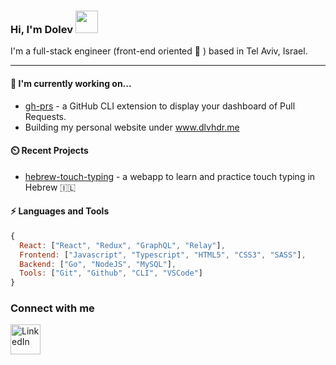 ### Hi, I'm Dolev <img width="36px" src="https://user-images.githubusercontent.com/1303154/88677602-1635ba80-d120-11ea-84d8-d263ba5fc3c0.gif" />

I'm a full-stack engineer (front-end oriented :rainbow: ) based in Tel Aviv, Israel.

---
#### :telescope: I'm currently working on...

* [gh-prs](https://www.github.com/dlvhdr/gh-prs) - a GitHub CLI extension to display your dashboard of Pull Requests.
* Building my personal website under www.dlvhdr.me

#### :timer_clock: Recent Projects

* [hebrew-touch-typing](https://www.github.com/dlvhdr/hebrew-touch-typing) - a webapp to learn and practice touch typing in Hebrew :israel:

#### :zap: Languages and Tools

```javascript
{
  React: ["React", "Redux", "GraphQL", "Relay"],
  Frontend: ["Javascript", "Typescript", "HTML5", "CSS3", "SASS"],
  Backend: ["Go", "NodeJS", "MySQL"],
  Tools: ["Git", "Github", "CLI", "VSCode"]
}
```

### Connect with me

[<img align="left" alt="LinkedIn" width="48px" src="https://camo.githubusercontent.com/c8a9c5b414cd812ad6a97a46c29af67239ddaeae08c41724ff7d945fb4c047e5/68747470733a2f2f6564656e742e6769746875622e696f2f537570657254696e7949636f6e732f696d616765732f7376672f6c696e6b6564696e2e737667" />][linkedin]

[linkedin]: https://www.linkedin.com/in/dolev-hadar/

<!---
dlvhdr/dlvhdr is a ✨ special ✨ repository because its `README.md` (this file) appears on your GitHub profile.
You can click the Preview link to take a look at your changes.
--->
